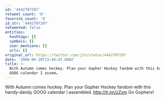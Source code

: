 ```yaml
---
id: '4442707297'
retweet_count: '0'
favorite_count: '0'
id_str: '4442707297'
retweeted: false
entities:
  hashtags: []
  symbols: []
  user_mentions: []
  urls: []
original_url: https://twitter.com/jth/status/4442707297
date: '2009-09-28T13:40:47.000Z'
title: >-
  With Autumn comes hockey. Plan your Gopher Hockey fandom with this handy-dandy
  GOOG calendar I assem…
---
```


With Autumn comes hockey. Plan your Gopher Hockey fandom with this handy-dandy GOOG calendar I assembled. http://tr.im/zZxm Go Gophers!